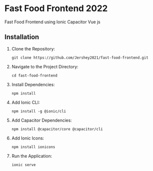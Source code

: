 # Fast Food Frontend 2022
Fast Food Frontend using Ionic Capacitor Vue js

## Installation

1. Clone the Repository:
   ```
   git clone https://github.com/Jershey2021/fast-food-frontend.git

2. Navigate to the Project Directory:
    ```
    cd fast-food-frontend

3. Install Dependencies:
    ```
    npm install
    
4. Add Ionic CLI:
    ```
   npm install -g @ionic/cli

5. Add Capacitor Dependencies:
    ```
    npm install @capacitor/core @capacitor/cli

6. Add Ionic Icons:
    ```
    npm install ionicons

7. Run the Application:
     ```bash
     ionic serve



  
   
